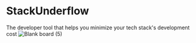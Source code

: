 # StackUnderflow
The developer tool that helps you minimize your tech stack's development cost
![Blank board (5)](https://github.com/user-attachments/assets/b13d302b-fe69-48e1-a5a4-c82c98cc6cac)
